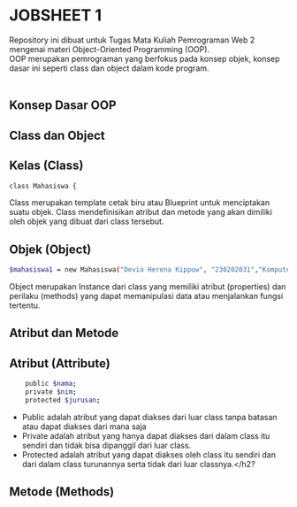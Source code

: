 <h1>JOBSHEET 1</h1>

Repository ini dibuat untuk Tugas Mata Kuliah Pemrograman Web 2 mengenai materi Object-Oriented Programming (OOP).<br>
OOP merupakan pemrograman yang berfokus pada konsep objek, konsep dasar ini seperti class dan object dalam kode program.<br> <br>
## Konsep Dasar OOP
## Class dan Object
## Kelas (Class)
 ```bash 
 class Mahasiswa { 
 ```
 Class merupakan template cetak biru atau Blueprint untuk menciptakan suatu objek. Class mendefinisikan atribut dan metode yang akan dimiliki oleh objek yang dibuat dari class tersebut.<br>
## Objek (Object)
```bash
$mahasiswa1 = new Mahasiswa("Devia Herena Kippuw", "230202031","Komputer dan Bisnis");
```
Object merupakan Instance dari class yang memiliki atribut (properties) dan perilaku
(methods) yang dapat memanipulasi data atau menjalankan fungsi tertentu. <br>
## Atribut dan Metode
## Atribut (Attribute)<br>
```bash
    public $nama;
    private $nim;
    protected $jurusan;
```
- Public adalah atribut yang dapat diakses dari luar class tanpa batasan atau dapat diakses dari mana saja
- Private adalah atribut yang hanya dapat diakses dari dalam class itu sendiri dan tidak bisa dipanggil dari luar class.
- Protected adalah atribut yang dapat diakses oleh class itu sendiri dan dari dalam class turunannya serta tidak dari luar classnya.</h2?
## Metode (Methods)

